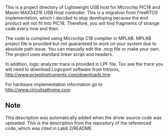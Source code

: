 This is a project directory of Lightweight USB host for Microchip PIC18 and Maxim MAX3421E USB Host controller.
This is a migration from FreeRTOS implementation, which I decided to stop developing because the end product will not fit into PIC18.
Therefore, you will find fragments of strange code every now and then. 

The code is compiled using Microchip C18 compiler in MPLAB. MPLAB project file is provided but not guaranteed to work on your system
due to absolute path issue. You can manually edit the .mcp file or make your own. The project uses standard linker script and headers.

In addition, logic analyzer trace is provided in LPF file. Too see the trace you will need to download Logicport software from Intronix,
http://www.pctestinstruments.com/downloads.htm

For hardware implementation information go to http://www.circuitsathome.com

## Note
This description was automatically added when the driver source code was uploaded. This is the description from the repository of the referenced code, which was cited in Lab6.2/README.
